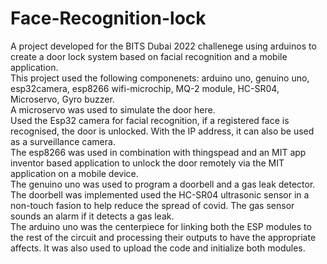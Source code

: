 # Face-Recognition-lock
A project developed for the BITS Dubai 2022 challenege using arduinos to create a door lock system based on facial recognition and a mobile application.   
This project used the following componenets: arduino uno, genuino uno, esp32camera, esp8266 wifi-microchip, MQ-2 module, HC-SR04, Microservo, Gyro buzzer.   
A microservo was used to simulate the door here.     
Used the Esp32 camera for facial recognition, if a registered face is recognised, the door is unlocked. With the IP address, it can also be used as a surveillance camera.  
The esp8266 was used in combination with thingspead and an MIT app inventor based application to unlock the door remotely via the MIT application on a mobile device.   
The genuino uno was used to program a doorbell and a gas leak detector. The doorbell was implemented used the HC-SR04 ultrasonic sensor in a non-touch fasion to help reduce the spread of covid. The gas sensor sounds an alarm if it detects a gas leak.   
The arduino uno was the centerpiece for linking both the ESP modules to the rest of the circuit and processing their outputs to have the appropriate affects. It was also used to upload the code and initialize both modules.   

